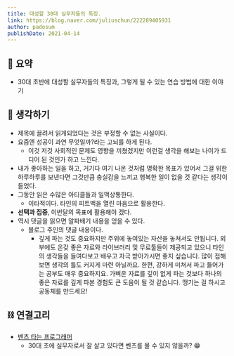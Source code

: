 ```yaml
---
title: 대성할 30대 실무자들의 특징.
link: https://blog.naver.com/juliuschun/222289405931
author: padosum
publishDate: 2021-04-14
---
```

## 📝 요약 
- 30대 초반에 대성할 실무자들의 특징과, 그렇게 될 수 있는 연습 방법에 대한 이야기  


## 🤔 생각하기  
- 제목에 끌려서 읽게되었다는 것은 부정할 수 없는 사실이다.  
- 요즘엔 성공이 과연 무엇일까?라는 고뇌를 하게 된다.  
  - 이것 저것 사회적인 문제도 영향을 끼쳤겠지만 이런걸 생각을 해보는 나이가 드디어 된 것인가 하고 느낀다.  
- 내가 좋아하는 일을 하고, 거기다 여기 나온 것처럼 명확한 목표가 있어서 그걸 위한 하루하루를 보낸다면 그것만큼 충실감을 느끼고 행복한 일이 없을 것 같다는 생각이 들었다.  
- 그동안 읽은 수많은 아티클들과 일맥상통한다.  
  - 이타적이다. 타인의 피트백을 열린 마음으로 활용한다.  
- **선택과 집중**, 이번달의 목표에 활용해야 겠다.  
- 역시 댓글을 읽으면 알짜배기 내용을 얻을 수 있다.   
  - 블로그 주인의 댓글 내용이다.  
    - 깊게 파는 것도 중요하지만 주위에 놓여있는 자산을 놓쳐서도 안됩니다. 외부에도 온갖 좋은 자료와 라이브러리 및 무료툴들이 제공되고 있으니 타인의 생각들을 들여다보고 배우고 자극 받아가시면 좋지 싶습니다. 많이 접해보면 생각의 틀도 커지게 마련 아닐까요. 한편, 강하게 미쳐서 파고 들어가는 공부도 매우 중요하지요. 가벼운 자료를 깊이 없게 파는 것보다 하나의 좋은 자료를 깊게 파본 경험도 큰 도움이 될 것 같습니다. 땡기는 걸 하시고 공동체를 만드세요!  


## ⛓ 연결고리 
- [벤츠 타는 프로그래머](../Dev/mercedes-benz-programmer)
  - 30대 초에 실무자로서 잘 살고 있다면 벤츠를 몰 수 있지 않을까? 😁